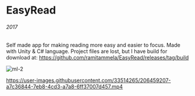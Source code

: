 # EasyRead
###### 2017
Self made app for making reading more easy and easier to focus. Made with Unity & C# language.
Project files are lost, but I have build for download at: 
https://github.com/ramitammela/EasyRead/releases/tag/build

![ml-2](https://user-images.githubusercontent.com/33514265/206443814-2ecfcdf4-f0d6-494c-a59f-003fd7284dc6.png)

https://user-images.githubusercontent.com/33514265/206459207-a7c36844-7eb8-4cd3-a7a8-6ff37007d457.mp4

